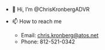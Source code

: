 - 👋 Hi, I’m @ChrisKronbergADVR

- 📫 How to reach me
  -  Email: chris.kronberg@atos.net
  -  Phone: 812-521-0342

<!---
ChrisKronbergADVR/ChrisKronbergADVR is a ✨ special ✨ repository because its `README.md` (this file) appears on your GitHub profile.
You can click the Preview link to take a look at your changes.
--->
